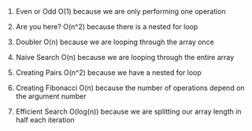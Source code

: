 1. Even or Odd
  O(1) because we are only performing one operation

2. Are you here?
  O(n^2) because there is a nested for loop

3. Doubler
  O(n) because we are looping through the array once  

4. Naive Search
  O(n) because we are looping through the entire array

5. Creating Pairs
  O(n^2) because we have a nested for loop
  
6. Creating Fibonacci
  O(n) because the number of operations depend on the argument number

7. Efficient Search
  O(log(n)) because we are splitting our array length in half each iteration  